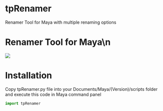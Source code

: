 # tpRenamer
Renamer Tool for Maya with multiple renaming options

Renamer Tool for Maya\n
=========================================================

![](https://static1.squarespace.com/static/5703f5ed8a65e247d3e353cb/597acb9bcf81e0577085a054/597acd5dc534a5eb4a562860/1501220193823/tpRenamer.png?format=750w)

Installation
=========================================================
Copy tpRenamer.py file into your Documents/Maya/(Version)/scripts folder and execute this code in Maya command panel

``` python
import tpRenamer
```
